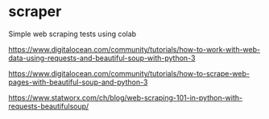 # scraper
Simple web scraping tests using colab


https://www.digitalocean.com/community/tutorials/how-to-work-with-web-data-using-requests-and-beautiful-soup-with-python-3

https://www.digitalocean.com/community/tutorials/how-to-scrape-web-pages-with-beautiful-soup-and-python-3

https://www.statworx.com/ch/blog/web-scraping-101-in-python-with-requests-beautifulsoup/

